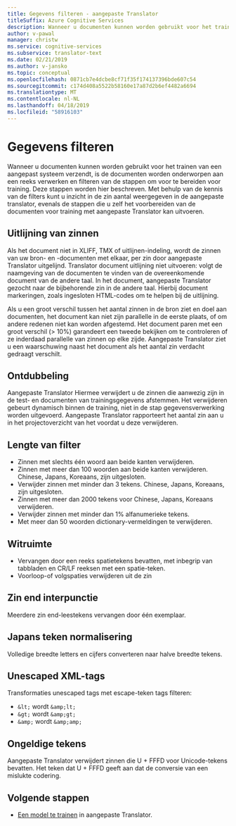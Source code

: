 ```yaml
---
title: Gegevens filteren - aangepaste Translator
titleSuffix: Azure Cognitive Services
description: Wanneer u documenten kunnen worden gebruikt voor het trainen van een aangepast systeem verzendt, is de documenten worden onderworpen aan een reeks verwerken en filteren van de stappen om voor te bereiden voor training.
author: v-pawal
manager: christw
ms.service: cognitive-services
ms.subservice: translator-text
ms.date: 02/21/2019
ms.author: v-jansko
ms.topic: conceptual
ms.openlocfilehash: 0871cb7e4dcbe8cf71f35f174137396bde607c54
ms.sourcegitcommit: c174d408a5522b58160e17a87d2b6ef4482a6694
ms.translationtype: MT
ms.contentlocale: nl-NL
ms.lasthandoff: 04/18/2019
ms.locfileid: "58916103"
---
```

# <a name="data-filtering"></a>Gegevens filteren

Wanneer u documenten kunnen worden gebruikt voor het trainen van een aangepast systeem verzendt, is de documenten worden onderworpen aan een reeks verwerken en filteren van de stappen om voor te bereiden voor training. Deze stappen worden hier beschreven. Met behulp van de kennis van de filters kunt u inzicht in de zin aantal weergegeven in de aangepaste translator, evenals de stappen die u zelf het voorbereiden van de documenten voor training met aangepaste Translator kan uitvoeren.

## <a name="sentence-alignment"></a>Uitlijning van zinnen
Als het document niet in XLIFF, TMX of uitlijnen-indeling, wordt de zinnen van uw bron- en -documenten met elkaar, per zin door aangepaste Translator uitgelijnd. Translator document uitlijning niet uitvoeren: volgt de naamgeving van de documenten te vinden van de overeenkomende document van de andere taal. In het document, aangepaste Translator gezocht naar de bijbehorende zin in de andere taal. Hierbij document markeringen, zoals ingesloten HTML-codes om te helpen bij de uitlijning.  

Als u een groot verschil tussen het aantal zinnen in de bron ziet en doel aan documenten, het document kan niet zijn parallelle in de eerste plaats, of om andere redenen niet kan worden afgestemd. Het document paren met een groot verschil (> 10%) garandeert een tweede bekijken om te controleren of ze inderdaad parallelle van zinnen op elke zijde. Aangepaste Translator ziet u een waarschuwing naast het document als het aantal zin verdacht gedraagt verschilt.  


## <a name="deduplication"></a>Ontdubbeling
Aangepaste Translator Hiermee verwijdert u de zinnen die aanwezig zijn in de test- en documenten van trainingsgegevens afstemmen. Het verwijderen gebeurt dynamisch binnen de training, niet in de stap gegevensverwerking worden uitgevoerd. Aangepaste Translator rapporteert het aantal zin aan u in het projectoverzicht van het voordat u deze verwijderen.  

## <a name="length-filter"></a>Lengte van filter
* Zinnen met slechts één woord aan beide kanten verwijderen.
* Zinnen met meer dan 100 woorden aan beide kanten verwijderen.  Chinese, Japans, Koreaans, zijn uitgesloten.
* Verwijder zinnen met minder dan 3 tekens. Chinese, Japans, Koreaans, zijn uitgesloten.
* Zinnen met meer dan 2000 tekens voor Chinese, Japans, Koreaans verwijderen.
* Verwijder zinnen met minder dan 1% alfanumerieke tekens.
* Met meer dan 50 woorden dictionary-vermeldingen te verwijderen.

## <a name="white-space"></a>Witruimte
* Vervangen door een reeks spatietekens bevatten, met inbegrip van tabbladen en CR/LF reeksen met een spatie-teken.
* Voorloop-of volgspaties verwijderen uit de zin

## <a name="sentence-end-punctuation"></a>Zin end interpunctie
Meerdere zin end-leestekens vervangen door één exemplaar.  

## <a name="japanese-character-normalization"></a>Japans teken normalisering
Volledige breedte letters en cijfers converteren naar halve breedte tekens.

## <a name="unescaped-xml-tags"></a>Unescaped XML-tags
Transformaties unescaped tags met escape-teken tags filteren:
* `&lt;` wordt `&amp;lt;`
* `&gt;` wordt `&amp;gt;`
* `&amp;` wordt `&amp;amp;`

## <a name="invalid-characters"></a>Ongeldige tekens
Aangepaste Translator verwijdert zinnen die U + FFFD voor Unicode-tekens bevatten. Het teken dat U + FFFD geeft aan dat de conversie van een mislukte codering.

## <a name="next-steps"></a>Volgende stappen

- [Een model te trainen](how-to-train-model.md) in aangepaste Translator.
